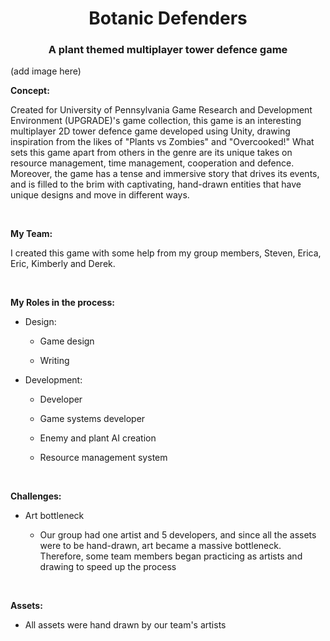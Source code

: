 <h1 align="center">Botanic Defenders</h1>
<h3 align="center">A plant themed multiplayer tower defence game</h3>

(add image here)

**Concept:**

Created for University of Pennsylvania Game Research and Development Environment (UPGRADE)'s game collection, this game is an interesting multiplayer 2D tower defence game developed using Unity, drawing inspiration from the likes of "Plants vs Zombies" and "Overcooked!" What sets this game apart from others in the genre are its unique takes on resource management, time management, cooperation and defence. Moreover, the game has a tense and immersive story that drives its events, and is filled to the brim with captivating, hand-drawn entities that have unique designs and move in different ways.

<br>

**My Team:**

I created this game with some help from my group members, Steven, Erica, Eric, Kimberly and Derek.

<br>

**My Roles in the process:**

* Design:

  * Game design
  
  * Writing

* Development:

	* Developer
  
	* Game systems developer
  
	* Enemy and plant AI creation

   * Resource management system

<br>

**Challenges:**

* Art bottleneck

  * Our group had one artist and 5 developers, and since all the assets were to be hand-drawn, art became a massive bottleneck. Therefore, some team members began practicing as artists and drawing to speed up the process

<br>

**Assets:**

* All assets were hand drawn by our team's artists
